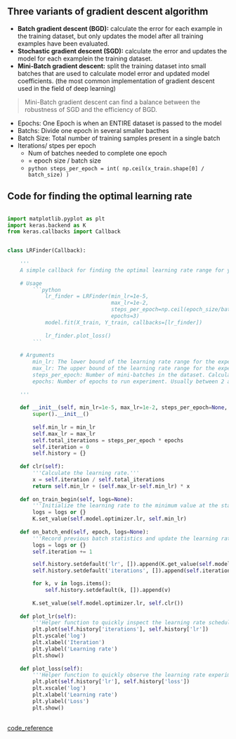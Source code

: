 ## Three variants of gradient descent algorithm

* **Batch gradient descent (BGD):** calculate the error for each example in the training dataset, but only updates the model after all training examples have been evaluated.
* **Stochastic gradient descent (SGD):** calculate the error and updates the model for each examplein the training dataset.
* **Mini-Batch gradient descent:** split the training dataset into small batches that are used to calculate model error and updated model coefficients. (the most common implementation of gradient descent used in the field of deep learning)

> Mini-Batch gradient descent can find a balance between the robustness of SGD and the efficiency of BGD.


* Epochs: One Epoch is when an ENTIRE dataset is passed to the model 
* Batchs: Divide one epoch in several smaller bacthes 
* Batch Size: Total number of training samples present in a single batch 
* Iterations/ stpes per epoch
  *  Num of batches needed to complete one epoch 
  *  = epoch size / batch size
  *  ```python steps_per_epoch = int( np.ceil(x_train.shape[0] / batch_size) ) ```


## Code for finding the optimal learning rate 

```python

import matplotlib.pyplot as plt
import keras.backend as K
from keras.callbacks import Callback


class LRFinder(Callback):
    
    '''
    A simple callback for finding the optimal learning rate range for your model + dataset. 
    
    # Usage
        ```python
            lr_finder = LRFinder(min_lr=1e-5, 
                                 max_lr=1e-2, 
                                 steps_per_epoch=np.ceil(epoch_size/batch_size), 
                                 epochs=3)
            model.fit(X_train, Y_train, callbacks=[lr_finder])
            
            lr_finder.plot_loss()
        ```
    
    # Arguments
        min_lr: The lower bound of the learning rate range for the experiment.
        max_lr: The upper bound of the learning rate range for the experiment.
        steps_per_epoch: Number of mini-batches in the dataset. Calculated as `np.ceil(epoch_size/batch_size)`. 
        epochs: Number of epochs to run experiment. Usually between 2 and 4 epochs is sufficient. 
        
    '''
    
    def __init__(self, min_lr=1e-5, max_lr=1e-2, steps_per_epoch=None, epochs=None):
        super().__init__()
        
        self.min_lr = min_lr
        self.max_lr = max_lr
        self.total_iterations = steps_per_epoch * epochs
        self.iteration = 0
        self.history = {}
        
    def clr(self):
        '''Calculate the learning rate.'''
        x = self.iteration / self.total_iterations 
        return self.min_lr + (self.max_lr-self.min_lr) * x
        
    def on_train_begin(self, logs=None):
        '''Initialize the learning rate to the minimum value at the start of training.'''
        logs = logs or {}
        K.set_value(self.model.optimizer.lr, self.min_lr)
        
    def on_batch_end(self, epoch, logs=None):
        '''Record previous batch statistics and update the learning rate.'''
        logs = logs or {}
        self.iteration += 1

        self.history.setdefault('lr', []).append(K.get_value(self.model.optimizer.lr))
        self.history.setdefault('iterations', []).append(self.iteration)

        for k, v in logs.items():
            self.history.setdefault(k, []).append(v)
            
        K.set_value(self.model.optimizer.lr, self.clr())
 
    def plot_lr(self):
        '''Helper function to quickly inspect the learning rate schedule.'''
        plt.plot(self.history['iterations'], self.history['lr'])
        plt.yscale('log')
        plt.xlabel('Iteration')
        plt.ylabel('Learning rate')
        plt.show()
        
    def plot_loss(self):
        '''Helper function to quickly observe the learning rate experiment results.'''
        plt.plot(self.history['lr'], self.history['loss'])
        plt.xscale('log')
        plt.xlabel('Learning rate')
        plt.ylabel('Loss')
        plt.show()
        
 ```
 
 [code_reference](https://www.jeremyjordan.me/nn-learning-rate/)
